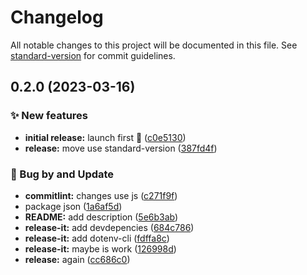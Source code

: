 # Changelog

All notable changes to this project will be documented in this file. See [standard-version](https://github.com/conventional-changelog/standard-version) for commit guidelines.

## 0.2.0 (2023-03-16)


### ✨ New features

* **initial release:** launch first 🚀 ([c0e5130](https://github.com/Code-Knights/campus-site/commit/c0e5130d0bc635f8dd3765f95da83ee38936c5a5))
* **release:** move use standard-version ([387fd4f](https://github.com/Code-Knights/campus-site/commit/387fd4fd3b90a0cdc08d8ce73cbfa40028a8d5ea))


### 🐞 Bug by and Update

* **commitlint:** changes use js ([c271f9f](https://github.com/Code-Knights/campus-site/commit/c271f9f1556c279c2c13ac82564c73981269e3ee))
* package json ([1a6af5d](https://github.com/Code-Knights/campus-site/commit/1a6af5d2018c58d55cf3fb02b99b62cc54a1a058))
* **README:** add description ([5e6b3ab](https://github.com/Code-Knights/campus-site/commit/5e6b3ab0e796e5fdfae547e3f4b1db289bb21760))
* **release-it:** add devdepencies ([684c786](https://github.com/Code-Knights/campus-site/commit/684c786c0e56f108c7d13b72886eb92f87d5b34a))
* **release-it:** add dotenv-cli ([fdffa8c](https://github.com/Code-Knights/campus-site/commit/fdffa8cec629aa1a6ffd5124d1bec85d93560257))
* **release-it:** maybe is work ([126998d](https://github.com/Code-Knights/campus-site/commit/126998d5d52137e123bc4e054e32e018ca8eacfd))
* **release:** again ([cc686c0](https://github.com/Code-Knights/campus-site/commit/cc686c07b9bfeb4135d969cf610d666902ec1bc5))
